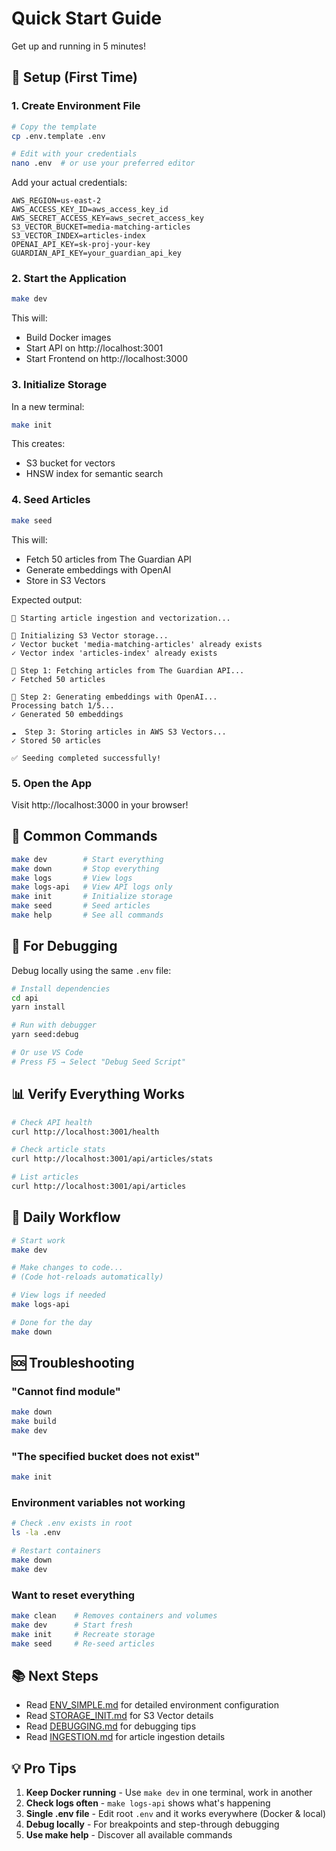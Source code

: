 # Quick Start Guide

Get up and running in 5 minutes!

## 🚀 Setup (First Time)

### 1. Create Environment File

```bash
# Copy the template
cp .env.template .env

# Edit with your credentials
nano .env  # or use your preferred editor
```

Add your actual credentials:
```env
AWS_REGION=us-east-2
AWS_ACCESS_KEY_ID=aws_access_key_id
AWS_SECRET_ACCESS_KEY=aws_secret_access_key
S3_VECTOR_BUCKET=media-matching-articles
S3_VECTOR_INDEX=articles-index
OPENAI_API_KEY=sk-proj-your-key
GUARDIAN_API_KEY=your_guardian_api_key
```

### 2. Start the Application

```bash
make dev
```

This will:
- Build Docker images
- Start API on http://localhost:3001
- Start Frontend on http://localhost:3000

### 3. Initialize Storage

In a new terminal:

```bash
make init
```

This creates:
- S3 bucket for vectors
- HNSW index for semantic search

### 4. Seed Articles

```bash
make seed
```

This will:
- Fetch 50 articles from The Guardian API
- Generate embeddings with OpenAI
- Store in S3 Vectors

Expected output:
```
🌱 Starting article ingestion and vectorization...

🔧 Initializing S3 Vector storage...
✓ Vector bucket 'media-matching-articles' already exists
✓ Vector index 'articles-index' already exists

📰 Step 1: Fetching articles from The Guardian API...
✓ Fetched 50 articles

🤖 Step 2: Generating embeddings with OpenAI...
Processing batch 1/5...
✓ Generated 50 embeddings

☁️  Step 3: Storing articles in AWS S3 Vectors...
✓ Stored 50 articles

✅ Seeding completed successfully!
```

### 5. Open the App

Visit http://localhost:3000 in your browser!

## 🎯 Common Commands

```bash
make dev        # Start everything
make down       # Stop everything
make logs       # View logs
make logs-api   # View API logs only
make init       # Initialize storage
make seed       # Seed articles
make help       # See all commands
```

## 🐛 For Debugging

Debug locally using the same `.env` file:

```bash
# Install dependencies
cd api
yarn install

# Run with debugger
yarn seed:debug

# Or use VS Code
# Press F5 → Select "Debug Seed Script"
```

## 📊 Verify Everything Works

```bash
# Check API health
curl http://localhost:3001/health

# Check article stats
curl http://localhost:3001/api/articles/stats

# List articles
curl http://localhost:3001/api/articles
```

## 🔄 Daily Workflow

```bash
# Start work
make dev

# Make changes to code...
# (Code hot-reloads automatically)

# View logs if needed
make logs-api

# Done for the day
make down
```

## 🆘 Troubleshooting

### "Cannot find module"
```bash
make down
make build
make dev
```

### "The specified bucket does not exist"
```bash
make init
```

### Environment variables not working
```bash
# Check .env exists in root
ls -la .env

# Restart containers
make down
make dev
```

### Want to reset everything
```bash
make clean    # Removes containers and volumes
make dev      # Start fresh
make init     # Recreate storage
make seed     # Re-seed articles
```

## 📚 Next Steps

- Read [ENV_SIMPLE.md](ENV_SIMPLE.md) for detailed environment configuration
- Read [STORAGE_INIT.md](STORAGE_INIT.md) for S3 Vector details
- Read [DEBUGGING.md](DEBUGGING.md) for debugging tips
- Read [INGESTION.md](INGESTION.md) for article ingestion details

## 💡 Pro Tips

1. **Keep Docker running** - Use `make dev` in one terminal, work in another
2. **Check logs often** - `make logs-api` shows what's happening
3. **Single .env file** - Edit root `.env` and it works everywhere (Docker & local)
4. **Debug locally** - For breakpoints and step-through debugging
5. **Use make help** - Discover all available commands
